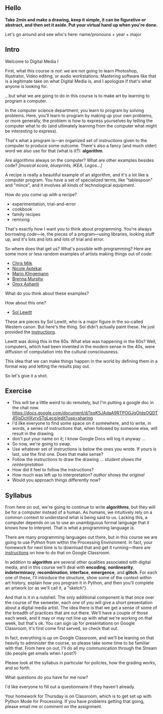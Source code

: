 <!-- # Algorithm

_Make a drawing. Keep it simple and take only two minutes to do it. It can be abstract or figurative.

Now write step by step instructions (a "score") that when followed will result in this drawing.

Give the instructions to someone else and have them follow them to make a new drawing.

Display the two drawings together._ -->


## Hello

**Take 2min and make a drawing, keep it simple, it can be figurative or abstract, and then set it aside. Put your virtual hand up when you're done.**

Let's go around and see who's here: name/pronouns + year + major


## Intro

Welcome to Digital Media I

First, what this course is _not_: we are not going to learn Photoshop, Illustrator, Video editing, or audio workstations. Mastering software like that is a legitimate take on what Digital Media is, and I apologize if that's what anyone is looking for.

...but what we are going to do in this course is to make art by learning to program a computer.

In the computer science department, you learn to program by solving problems. Here, you'll learn to program by making up your own problems, or more generally, the problem is how to express yourselves by telling the computer what to do (and ultimately learning from the computer what might be interesting to express).

That's what a program is—an organized set of instructions given to the computer to produce some outcome. There's also a fancy (and much older) word we also use for that (what is it?): **algorithm**.

Are algorithms always on the computer? What are other examples besides code? *[musical score, blueprints, IKEA, Legos...]*

A recipe is really a beautiful example of an algorithm, and it's a lot like a computer program. You have a set of specialized terms, like "tablespoon" and "mince", and it involves all kinds of technological equipment.

How do you come up with a recipe?
- experimentation, trial-and-error
- cookbook
- family recipes
- remixing

That's exactly how I want you to think about programming. You're always borrowing _code_—ie, the pieces of a program—using libraries, looking stuff up, and it's lots and lots and lots of trial and error.

So where does that get us? What's possible with programming? Here are some more or less random examples of artists making things out of code:
- [Chris Milk](http://milk.co/treachery)
- [Nicole Aptekar](https://www.instagram.com/nicole.aptekar/)
- [Mario Klingemann](https://www.flickr.com/photos/quasimondo/albums/72157677689800878)
- [Brenna Murphy](https://upforgallery.com/central-lattice-tool-array)
- [Onyx Ashanti](https://www.youtube.com/watch?v=JataQs4R5Bc&feature=youtu.be&t=1031)

What do you think about these examples?

How about this one?
- [Sol Lewitt](https://www.google.com/search?q=sol+lewitt&client=safari&rls=en&source=lnms&tbm=isch&sa=X&ved=0ahUKEwiXnMOGrbPkAhWFlp4KHc0RA9gQ_AUIESgB&biw=1280&bih=677)

These are pieces by Sol Lewitt, who is a major figure in the so-called Western canon. But here's the thing. Sol didn't actually paint these. He just provided the [instructions](lewitt.pdf).

Lewitt was doing this in the 60s. What else was happening in the 60s? Well, computers, which had been invented in the modern sense in the 40s, were diffusion of computation into the cultural consciousness.

This idea that we can make things happen in the world by defining them in a formal way and letting the results play out.

So let's give it a shot.


## Exercise

<!-- - Take the drawing you made
- Get an index card
- On the card I want you to write, in words, a series of instructions that, when followed by someone else, will result in the drawing
...
- Now we're going to swap
- When you're done, put the original, the code, and the re-interpretation together -->

- This will be a little weird to do remotely, but I'm putting a google doc in the chat now. https://docs.google.com/document/d/1sqK5JAdaA9RTPOGJqOtdsOQDT45IsDcHXvrvSTgLecg/edit?usp=sharing
- I'd like everyone to find some space on it somewhere, and to write, in words, a series of instructions that, when followed by someone else, will result in the drawing.
- don't put your name on it; I know Google Docs will log it anyway
...
- So now, we're going to swap.
- Use whatever set of instructions is below the ones you wrote. If yours is last, use the first one. Does that make sense?
- Follow the instructions to draw the drawing
...
_student shows the reinterpretation_
- How did it feel to follow the instructions?
- How much was left up to interpretation?
_author shows the original_
- Would you approach things differently now?



## Syllabus

From here on out, we're going to continue to write **algorithms**, but they will be for a computer instead of a human. As humans, we intuitively rely on a common context to understand what is being said to us. Lacking this, a computer depends on us to use an unambiguous formal language that it knows how to interpret. That is what a programming language is.

There are many programming languages out there, but in this course we are going to use Python from within the Processing Environment. In fact, your homework for next time is to download that and get it running—there are [instructions](getting_started.md) on how to do that on Google Classroom.

In addition to **algorithm** are several other qualities associated with digital media, and in this course we'll deal with **encoding**, **nonlinearity**, **indeterminacy**, **recombination**, **interface**, **emergence**, and **glitch**. For each one of these, I'll introduce the structure, show some of the context within art history, explain how you program it in Python, and then you'll complete an artwork (or as we'll call it, a "sketch").

And that is it in a nutshell. The only additional component is that once over the course of the semester, each one of you will give a short presentation about a digital media artist. The idea there is that we get a sense of some of the breadth of practices that are out there. We'll have a couple of those each week, and it may or may not line up with what we're working on that week, but that's ok. You can sign up for presentations on Google Classroom, it's first come first served, so check that out.

In fact, everything is up on Google Classroom, and we'll be leaning on that heavily to administer the course, so please take some time to be familiar with that. From here on out, I'll do all my communication through the Stream (do people get emails when I post?)

Please look at the syllabus in particular for policies, how the grading works, and so forth.

What questions do you have for me now?

I'd like everyone to fill out a questionnaire if they haven't already.

Your homework for Thursday is on Classroom, which is to get set up with Python Mode for Processing. If you have problems getting that going, please email me or comment on the assignment.
